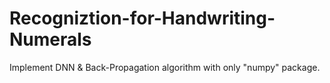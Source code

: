 # Recogniztion-for-Handwriting-Numerals
Implement DNN &amp; Back-Propagation algorithm with only "numpy" package.
